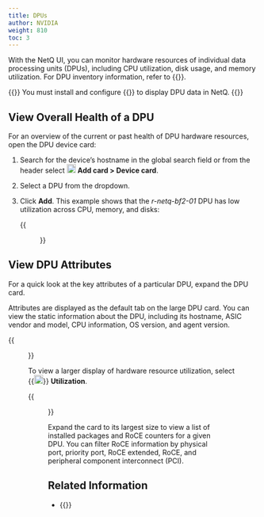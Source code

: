```yaml
---
title: DPUs
author: NVIDIA
weight: 810
toc: 3
---
```


With the NetQ UI, you can monitor hardware resources of individual data processing units (DPUs), including CPU utilization, disk usage, and memory utilization. For DPU inventory information, refer to {{<link title="DPU Inventory" text="DPU Inventory">}}.

{{<notice note>}}
You must install and configure {{<link title="Install NIC and DPU Agents/#install-dts-on-dpus" text="install and configure the DOCA Telemetry Service">}} to display DPU data in NetQ.
{{</notice>}}

## View Overall Health of a DPU

For an overview of the current or past health of DPU hardware resources, open the DPU device card: 

1. Search for the device’s hostname in the global search field or from the header select <img src="https://icons.cumulusnetworks.com/44-Entertainment-Events-Hobbies/02-Card-Games/card-game-diamond.svg" height="18" width="18"/> **Add card&nbsp;<span aria-label="and then">></span> Device card**.

2. Select a DPU from the dropdown.

3. Click **Add**. This example shows that the *r-netq-bf2-01* DPU has low utilization across CPU, memory, and disks:

    {{<figure src="/images/netq/dev-medium-dpu-card-42.png" alt="DPU card displaying CPU, memory, and disk utilization statistics" width="200">}}

## View DPU Attributes

For a quick look at the key attributes of a particular DPU, expand the DPU card.

Attributes are displayed as the default tab on the large DPU card. You can view the static information about the DPU, including its hostname, ASIC vendor and model, CPU information, OS version, and agent version.

{{<figure src="/images/netq/dev-dpu-large-attributes-tab-42.png" alt="large DPU card displaying static DPU information" width="700">}}

To view a larger display of hardware resource utilization, select {{<img src="/images/netq/analytics-bars.svg" alt="" height="18" width="18">}} **Utilization**.

{{<figure src="/images/netq/dev-dpu-large-utilization-42.png" width="700">}}

Expand the card to its largest size to view a list of installed packages and RoCE counters for a given DPU. You can filter RoCE information by physical port, priority port, RoCE extended, RoCE, and peripheral component interconnect (PCI).

## Related Information

- {{<link title="Threshold-Crossing Events Reference#dpu-roce" text="DPU RoCE threshold-crossing events reference">}}